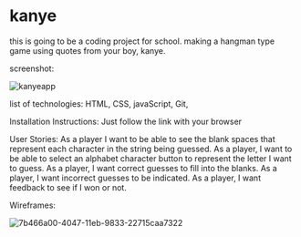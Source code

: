 # kanye

this is going to be a coding project for school.
making a hangman type game using quotes from your boy, kanye. 


screenshot:

![kanyeapp](https://media.git.generalassemb.ly/user/32278/files/8f4cfa00-4493-11eb-9ad8-d763e7cff165)

list of technologies: HTML, CSS, javaScript, Git,

Installation Instructions:
Just follow the link with your browser

User Stories:
As a player I want to be able to see the blank spaces that represent each character in the string being guessed.
As a player, I want to be able to select an alphabet character button to represent the letter I want to guess.
As a player, I want correct guesses to fill into the blanks.
As a player, I want incorrect guesses to be indicated.
As a player, I want feedback to see if I won or not.


Wireframes:

![7b466a00-4047-11eb-9833-22715caa7322](https://media.git.generalassemb.ly/user/32278/files/100bf600-4494-11eb-899d-f38ad4ac498b)


